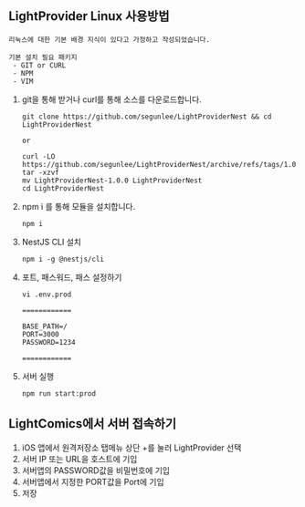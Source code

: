 ## LightProvider Linux 사용방법

```
리눅스에 대한 기본 배경 지식이 있다고 가정하고 작성되었습니다.

기본 설치 필요 패키지
 - GIT or CURL
 - NPM
 - VIM
```

1. git을 통해 받거나 curl를 통해 소스를 다운로드합니다.

    ```
    git clone https://github.com/segunlee/LightProviderNest && cd LightProviderNest
    
    or
    
    curl -LO https://github.com/segunlee/LightProviderNest/archive/refs/tags/1.0.0.tar.gz
    tar -xzvf 
    mv LightProviderNest-1.0.0 LightProviderNest
    cd LightProviderNest
    ```

2. npm i 를 통해 모듈을 설치합니다.

    ```
    npm i
    ```

3. NestJS CLI 설치

    ```
    npm i -g @nestjs/cli
    ```

4. 포트, 패스워드, 패스 설정하기

    ```
    vi .env.prod
    
    ============
    
    BASE_PATH=/
    PORT=3000
    PASSWORD=1234
    
    ============
    ```

5. 서버 실행

    ```
    npm run start:prod
    ```

    




## LightComics에서 서버 접속하기

1. iOS 앱에서 원격저장소 탭메뉴 상단 +를 눌러 LightProvider 선택
2. 서버 IP 또는 URL을 호스트에 기입
3. 서버앱의 PASSWORD값을 비밀번호에 기입
4. 서버앱에서 지정한 PORT값을 Port에 기입
5. 저장